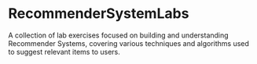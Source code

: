 # RecommenderSystemLabs
 A collection of lab exercises focused on building and understanding Recommender Systems, covering various techniques and algorithms used to suggest relevant items to users.
